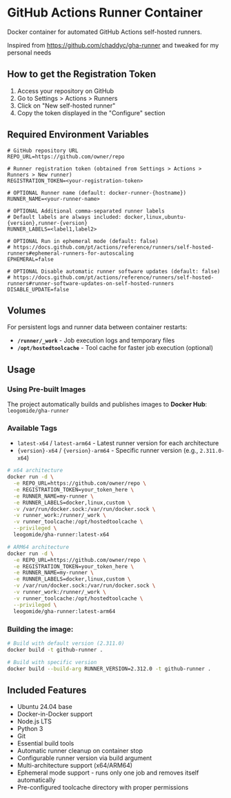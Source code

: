 # GitHub Actions Runner Container

Docker container for automated GitHub Actions self-hosted runners.

Inspired from https://github.com/chaddyc/gha-runner and tweaked for my personal needs

## How to get the Registration Token

1. Access your repository on GitHub
2. Go to Settings > Actions > Runners
3. Click on "New self-hosted runner"
4. Copy the token displayed in the "Configure" section

## Required Environment Variables

````dotenv
# GitHub repository URL
REPO_URL=https://github.com/owner/repo

# Runner registration token (obtained from Settings > Actions > Runners > New runner)
REGISTRATION_TOKEN=<your-registration-token>

# OPTIONAL Runner name (default: docker-runner-{hostname})
RUNNER_NAME=<your-runner-name>

# OPTIONAL Additional comma-separated runner labels
# Default labels are always included: docker,linux,ubuntu-{version},runner-{version}
RUNNER_LABELS=<label1,label2>

# OPTIONAL Run in ephemeral mode (default: false)
# https://docs.github.com/pt/actions/reference/runners/self-hosted-runners#ephemeral-runners-for-autoscaling
EPHEMERAL=false

# OPTIONAL Disable automatic runner software updates (default: false)
# https://docs.github.com/pt/actions/reference/runners/self-hosted-runners#runner-software-updates-on-self-hosted-runners
DISABLE_UPDATE=false

````

## Volumes

For persistent logs and runner data between container restarts:

- **`/runner/_work`** - Job execution logs and temporary files
- **`/opt/hostedtoolcache`** - Tool cache for faster job execution (optional)

## Usage

### Using Pre-built Images

The project automatically builds and publishes images to **Docker Hub**: `leogomide/gha-runner`

### Available Tags

- `latest-x64` / `latest-arm64` - Latest runner version for each architecture
- `{version}-x64` / `{version}-arm64` - Specific runner version (e.g., `2.311.0-x64`)

```bash
# x64 architecture
docker run -d \
  -e REPO_URL=https://github.com/owner/repo \
  -e REGISTRATION_TOKEN=your_token_here \
  -e RUNNER_NAME=my-runner \
  -e RUNNER_LABELS=docker,linux,custom \
  -v /var/run/docker.sock:/var/run/docker.sock \
  -v runner_work:/runner/_work \
  -v runner_toolcache:/opt/hostedtoolcache \
  --privileged \
  leogomide/gha-runner:latest-x64

# ARM64 architecture
docker run -d \
  -e REPO_URL=https://github.com/owner/repo \
  -e REGISTRATION_TOKEN=your_token_here \
  -e RUNNER_NAME=my-runner \
  -e RUNNER_LABELS=docker,linux,custom \
  -v /var/run/docker.sock:/var/run/docker.sock \
  -v runner_work:/runner/_work \
  -v runner_toolcache:/opt/hostedtoolcache \
  --privileged \
  leogomide/gha-runner:latest-arm64
```

### Building the image:
```bash
# Build with default version (2.311.0)
docker build -t github-runner .

# Build with specific version
docker build --build-arg RUNNER_VERSION=2.312.0 -t github-runner .
```

## Included Features

- Ubuntu 24.04 base
- Docker-in-Docker support
- Node.js LTS
- Python 3
- Git
- Essential build tools
- Automatic runner cleanup on container stop
- Configurable runner version via build argument
- Multi-architecture support (x64/ARM64)
- Ephemeral mode support - runs only one job and removes itself automatically
- Pre-configured toolcache directory with proper permissions
